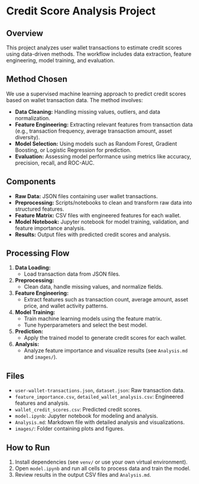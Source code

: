 # Credit Score Analysis Project

## Overview
This project analyzes user wallet transactions to estimate credit scores using data-driven methods. The workflow includes data extraction, feature engineering, model training, and evaluation.

## Method Chosen
We use a supervised machine learning approach to predict credit scores based on wallet transaction data. The method involves:
- **Data Cleaning:** Handling missing values, outliers, and data normalization.
- **Feature Engineering:** Extracting relevant features from transaction data (e.g., transaction frequency, average transaction amount, asset diversity).
- **Model Selection:** Using models such as Random Forest, Gradient Boosting, or Logistic Regression for prediction.
- **Evaluation:** Assessing model performance using metrics like accuracy, precision, recall, and ROC-AUC.


## Components
- **Raw Data:** JSON files containing user wallet transactions.
- **Preprocessing:** Scripts/notebooks to clean and transform raw data into structured features.
- **Feature Matrix:** CSV files with engineered features for each wallet.
- **Model Notebook:** Jupyter notebook for model training, validation, and feature importance analysis.
- **Results:** Output files with predicted credit scores and analysis.

## Processing Flow
1. **Data Loading:**
   - Load transaction data from JSON files.
2. **Preprocessing:**
   - Clean data, handle missing values, and normalize fields.
3. **Feature Engineering:**
   - Extract features such as transaction count, average amount, asset price, and wallet activity patterns.
4. **Model Training:**
   - Train machine learning models using the feature matrix.
   - Tune hyperparameters and select the best model.
5. **Prediction:**
   - Apply the trained model to generate credit scores for each wallet.
6. **Analysis:**
   - Analyze feature importance and visualize results (see `Analysis.md` and `images/`).

## Files
- `user-wallet-transactions.json`, `dataset.json`: Raw transaction data.
- `feature_importance.csv`, `detailed_wallet_analysis.csv`: Engineered features and analysis.
- `wallet_credit_scores.csv`: Predicted credit scores.
- `model.ipynb`: Jupyter notebook for modeling and analysis.
- `Analysis.md`: Markdown file with detailed analysis and visualizations.
- `images/`: Folder containing plots and figures.

## How to Run
1. Install dependencies (see `venv/` or use your own virtual environment).
2. Open `model.ipynb` and run all cells to process data and train the model.
3. Review results in the output CSV files and `Analysis.md`.

